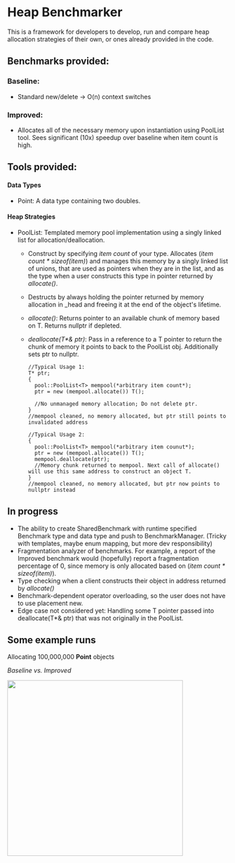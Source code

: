 # Heap Benchmarker

This is a framework for developers to develop, run and compare heap allocation strategies of their own, or ones already provided in the code.

## Benchmarks provided:

### Baseline:

- Standard new/delete -> O(n) context switches

### Improved:

- Allocates all of the necessary memory upon instantiation using PoolList tool. Sees significant (10x) speedup over baseline when item count is high.

## Tools provided:

#### Data Types

- Point: A data type containing two doubles.

#### Heap Strategies

- PoolList: Templated memory pool implementation using a singly linked list for allocation/deallocation.
  - Construct by specifying *item count* of your type. Allocates (*item count \* sizeof(item)*) and manages this memory by a singly linked list of unions, that are used as pointers when they are in the list, and as the type when a user constructs this type in pointer returned by *allocate()*.
  - Destructs by always holding the pointer returned by memory allocation in _head and freeing it at the end of the object's lifetime.
  - *allocate()*: Returns pointer to an available chunk of memory based on T. Returns nullptr if depleted.
  - *deallocate(T\*& ptr)*: Pass in a reference to a T pointer to return the chunk of memory it points to back to the PoolList obj. Additionally sets ptr to nullptr.

    ```
    //Typical Usage 1:
    T* ptr;
    {
      pool::PoolList<T> mempool(*arbitrary item count*);
      ptr = new (mempool.allocate()) T();

      //No unmanaged memory allocation; Do not delete ptr.
    }
    //mempool cleaned, no memory allocated, but ptr still points to invalidated address
    
    //Typical Usage 2:
    {
      pool::PoolList<T> mempool(*arbitrary item counut*);
      ptr = new (mempool.allocate()) T();
      mempool.deallocate(ptr);
      //Memory chunk returned to mempool. Next call of allocate() will use this same address to construct an object T.
    }
    //mempool cleaned, no memory allocated, but ptr now points to nullptr instead
    ```
    
## In progress

- The ability to create SharedBenchmark with runtime specified Benchmark type and data type and push to BenchmarkManager. (Tricky with templates, maybe enum mapping, but more dev responsibility)
- Fragmentation analyzer of benchmarks. For example, a report of the Improved benchmark would (hopefully) report a fragmentation percentage of 0, since memory is only allocated based on (*item count \* sizeof(item)*).
- Type checking when a client constructs their object in address returned by *allocate()*
- Benchmark-dependent operator overloading, so the user does not have to use placement new.
- Edge case not considered yet: Handling some T pointer passed into deallocate(T*& ptr) that was not originally in the PoolList.

## Some example runs

Allocating 100,000,000 **Point** objects

*Baseline vs. Improved*

<img src="https://user-images.githubusercontent.com/91897211/142773922-d0e46f0b-55a2-49bf-a478-c630715e7ea4.png" width="400">


